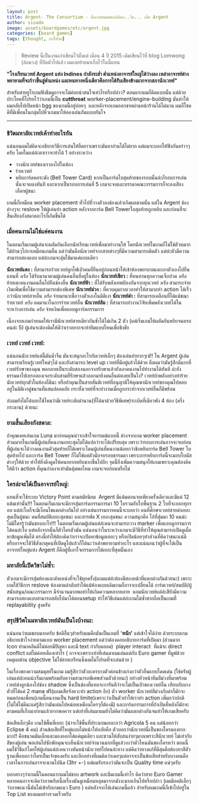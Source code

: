 ```yaml
---
layout: post
title: Argent- The Consortium - ศึกเวทย์มนต์แห่งฮ๊อก..ว๊อ... เอ๊ย Argent
author: sisada
image: assets/boardgames/etc/argent.jpg
categories: [board games]
tags: [thought, กบโปรด]
---
```


> Review นี้เป็นงานเก่าเขียนไว้ตั้งแต่ เดือน 4 ปี 2015 เดิมเขียนไว้ที่ blog Lomwong (ล้อมวง) ที่ปิดตัวไปแล้ว ผมเลยย้ายมาเก็บไว้ในนี้แทน


**"โรงเรียนเวทย์ Argent แห่ง Indines กำลังระส่ำ ต่ำแหน่งอาจารย์ใหญ่ได้ว่างลง เหล่าอาจารย์ต่างพยายามที่จะก้าวขึ้นสู่ต่ำแหน่ง และหนทางหนึ่งเดียวคือการได้รับเสียงข้างมากจากสภานักเวทย์"**


สำหรับสายยูโรเกมฟังธีมดูอาจจะไม่ค่อยน่าสนใจเท่าไรหรือปล่าว? ตอนแรกผมก็คิดแบบนั้น แต่ด้วยประโยคที่โปรยไว้ว่าเกมนี้เป็น **cutthroat** worker-placement/engine-building มันทำให้ผมกลับไปเปิดหน้า bgg ของเกมนี้อยู่บ่อยๆ  และหลังจากเกมออกขายผ่านหน้าร้านได้ไม่นาน ผมก็โชคดีที่มีเพื่อนในกลุ่มไปหิ้วเกมมาให้ลองเล่นกันแบบทันใจ



---


### **ชิวิตมหาลัยเวทย์เค้าทำอะไรกัน**


แน่นอนผมไม่คิดจะอธิบายวิธีการเล่นให้ยืดยาวเพราะมันหาอ่านได้ไม่ยาก แต่ผมจะบอกให้ฟังกันคร่าวๆครับ โดยในแต่ล่ะตาเราจะทำได้ 1 อย่างระหว่าง
* วางนักเวทย์ของเราลงไปในห้อง
* ร่ายเวทย์
* หยิบการ์ดหอระฆัง (Bell Tower Card) หากเป็นการ์ดใบสุดท้ายของรอบนั้นล่ะก็รอบการเล่นนั้นจะจบลงทันที และหากเป็นรอบการเล่นที่ 5 เกมจะจบและบรรดาคณะกรรมการก็จะลงเสียงเลือกผู้ชนะ


เกมนี้ก็เหมือน worker placement ทั่วไปที่วางตัวลงช่องแล้วเกิดผลตามนั้น แต่ใน Argent ช่องต่างๆจะ reslove ให้ผู้เล่นทำ action หลังจากการ์ด Bell Towerใบสุดท้ายถูกหยิบ
และก่อนที่จะสิ้นเสียงกังสดาลอะไรก็เกิดขึ้นได้


### **เมื่อคนงานไม่ใช่แค่คนงาน**


ในตอนเริ่มเกมผู้เล่นจะผลัดกันเลือกนักเรียนเวทย์เพื่อมาทำงานให้ โดยนักเวทย์ในเกมก็ไม่ใช่ตัวหมากไม้บ้านๆไก่กาเหมือนเกมอื่น แต่ว่ามันคือนักเวทย์จากสายต่างๆที่มีความสามารถติดตัว แต่ล่ะตัวมีความสามารถสองแบบ แต่ล่ะเกมจะสุ่มใช้มาแค่แบบเดียว

**นักเวทย์แดง :** ที่สามารถร่ายเวทย์ลูกไฟเป่าคนที่ยืนอยู่ก่อนหน้าให้เข้าห้องพยาบาลและเอาตัวเองไปยืนแทนที่ *หรือ* ได้รับมานาตามผู้เล่นคนอื่นที่อยู่ในห้อง
**นักเวทย์เขียว :** ที่ทนทานทุกความเจ็บปวด *หรือ* ย้ายเตะคนงานคนอื่นไปยืนช่องอื่น
**นักเวทย์ฟ้า :** ที่ได้รับพลังเทพป้องกันจากทุกเวทย์ *หรือ* สามารถจ่ายเงินเพิ่มเพื่อใช้ความสามารถช่องพิเศษ
**นักเวทย์ม่วง :** ที่ควบคุมกาลเวลาทำให้สามาถทำ action ได้เร็วกว่านักเวทย์สายอื่น *หรือ* จ่ายมานาเพื่อวางตัวเองในมิติเงา
**นักเวทย์ดำ :** ที่สามารถเคลือนที่ได้แม้ขณะร่ายเวทย์ *หรือ* ลดมานาในการร่ายเวทย์อื่น
**นักเวทย์ส้ม :** ที่สามารถทำงานวิจัยเพิ่มพลังเวทย์ได้ในระหว่างการเล่น *หรือ* จ่ายเงินเพื่อแอบดูการ์ดกรรมการ

เนื่องจากเกมกำหนดให้เรามีนักเวทย์สายเดียวกันซ้ำได้ไม่เกิน 2 ตัว (แต่เริ่มเกมให้ผลัดกันหยิบจนครบคนล่ะ 5) ผู้เล่นจะต้องคิดให้ดีว่าเราอยากจะทำทีมแบบไหนเพื่อชิงชัย

### เวทย์ เวทย์ เวทย์:


แน่นอนนักเวทย์แค่นี้มันน้ำจิ้ม มันจะสนุกอะไรกับเวทย์เล็กๆ ต้องเล่นท่ายากๆเซ่!! ใน Argent ผู้เล่นสามารถเรียนรู้เวทย์ใหม่ๆได้ และยังสามารถ level up เวทย์ที่มีอยู่แล้วได้ด้วย คือผมว่ามันรู้สึกดีมากที่เวทย์รักษาของคุณ พอกลายเป็นระดับสองนอกจากรักษาแล้วยังเอาคนงานไปทำงานได้ทันที อ่ะยังธรรมดาไปเหรอลองเจอระดับสามที่รักษาแล้วออกมายิงคนอื่นต่อเลยเป็นไง? เวทย์บ้าพลังอย่างทำร้ายนักเวทย์ทุกตัวในห้องก็มีนะ หรือถ้าคุณเป็นสายสันติเวทย์ที่อนุญาติให้คุณพานักเวทย์ของคุณไปหลบอยู่ในมิติเงาคู่ขนานที่แสนปลอดภัย กระทั้งเวทย์ที่จะทำงานเมื่อถูกกระทำจากเวทย์อื่นก็มีพร้อม


อ่ะผมยังไม่ได้บอกใช้ไหมว่ามีเวทย์ระดับตำนาน(ที่ได้มาด้วยวิธีพิเศษ)ระเบิดที่เดียวพัง 4 ห้อง (ครึ่งกระดาน) ด้วยนะ

### ยามสิ้นเสียงกังสดาล:


ถ้าคุณเคยเล่นเกม Luna มาก่อนคุณน่าจะเข้าใจอารมณ์แบบนี้ ต่างจากเกม worker placement ส่วนมากในเกมนี้ผู้เล่นที่คนงานเยอะสุดไม่ได้แปลว่าจะได้เปรียบสุด เพราะว่ารอบการเล่นอาจจะจบก่อนที่ผู้เล่นจะได้วางคนงานตัวสุดท้ายก็ได้เพราะโดนผู้เล่นที่คนงานน้อยกว่าชิงหยิบการ์ด Bell Tower ใบสุดท้ายไป และการ์ด Bell Tower ก็ไม่ใช่แค่ตัวนับจบรอบธรรมดา เพราะการหยิบการ์ดนี้จะมอบโบนัสต่างๆให้ด้วย ทำให้ยิ่งดึงดูดให้คนอยากหยิบมากขึ้นไปอีก จุดนี้ยิ่งเพิ่มความสนุกให้เกมเพราะคุณต้องคิดให้ดีว่า action ที่คุณกำลงจะทำมันคุ้มพอไหม เกมจะจบก่อนหรือไม่
### ใครล่ะจะได้เป็นอาจารย์ใหญ่:


แทนที่จะใช้ระบบ Victory Point ตามสมัยนิยม  Argent มีแต้มตอนจบเพียงครั้งเดียวและมีแค่ 12  แต้มเท่านั้น!!! ในตอนเริ่มเกมจะมีการสุ่มการ์ดกรรมการมา 10 ใบรวมกับใบพื้นฐาน 2 ใบที่จะออกทุกรอบ แต่ล่ะใบก็จะมีเงื่อนไขแตกต่างกันไป อย่างเช่นกรรมการคนนี้จะบอกว่า คนที่ศึกษาเวทย์สายดำเยอะสุดเป็นผู้ชนะ คนที่สมบัติเยอะสุดชนะ และสารพัด X เยอะสุดชนะ ความสนุกคือ ไอ้ที่สุ่มมา 10 คนน่ะไม่มีใครรู้ว่ามันชอบอะไร!!! ในตอนเริ่มเกมผู้เล่นแต่ล่ะคนจะสามารถวาง marker เพื่อแอบดูกรรมการได้คนล่ะใบ แต่หลังจากนั้นก็ตัวใครตัวมัน แน่นอนว่าในระหว่างเกมจะมีวิธีที่ทำให้คุณสามารถเปิดดูเผื่อหาข้อมูลเพิ่มได้ ตรงนี้ทำให้ต้องคิดว่าเราจะเปิดหาข้อมูลเยอะๆ หรือเปิดน้อยๆทำส่วนที่คิดว่าชนะแน่ดี หรืออาจจะใช้วิธีสังเกตุคนที่เปิดดูไปแล้วก็ได้นะว่าเค้าพยายามทำอะไร และแน่นอนว่าผู้ที่จะได้เป็นอาจารย์ใหญ่แห่ง Argent ก็คือผู้ที่เอาใจกรรมการได้เยอะที่สุดนั้นเอง

### มหาลัยนี้เปิดวิชาไม่ซ้ำ:


ตัวเกมจะมีการสุ่มห้องและต่ำแหน่งที่จะใช้ทุกครั้ง(แถมแต่ล่ะห้องมีสองหน้าที่แตกต่างกันด้วยนะ) เพราะเกมใช้วิธีการ reslove ห้องตามลำดับทำให้แม้ห้องแบบเดิมเกมก็อาจจะเปลี่ยนได้ การ์ดเวทย์/สมบัติ/ผู้สนับสนุน/คณะกรรมการ มีจำนวนมากพอทำให้เกิดความหลากหลาย  แถมนักเวทย์แต่ล่ะสียังมีความสามารถสองแบบสามารถสลับไปมาได้ตอนsetup ทำให้วิธีเล่นแต่ล่ะเกมไม่ซ้ำซากถือเป็นเกมที่ replayability สูงครับ
### สรุปชีวิตในมหาลัยเวทย์มันเป็นไงบ้างนะ:


แน่นอนว่าผมชอบมากครับ ข้อดีอื่นๆสำหรับผมคือมันเป็นเกมที่ '**หนัก'** แต่เข้าใจได้ง่าย ด้วยระบบเกมอธิบายเข้าใจง่ายตามแบบ worker placement แต่ว่าต้องคอยอธิบายการ์ดที่เปิดมา (ส่วนมาก Icon ทำมาคลีนดีไม่ค่อยมีปัญหา และมี text กำกับตลอด)  player interact  ที่แม้จะ direct conflict แต่ไม่ค่อยเคืองเท่าไร ( อาจจะเพราะเท่าที่เล่นมาผมเล่นแต่กับ Euro gamer ที่มูฟด้วยเหตุผลด้าน objective ไม่ใช่สายเกรียนซึ่งผมไม่โปรดที่จะเล่นด้วย )

ในเรื่องของความสมดุลย์ในเกม ผมรู้สึกว่าตัวละครบางตัวค่อนข้างเก่งกว่าตัวอื่นแบบโดดเด่น (ใช่ครับผู้เล่นแต่ล่ะคนน่ะเริ่มเกมพร้อมกับความสามารถพิเศษส่วนตัวด้วยนะ) อย่างหัวหน้าทีมสีม่วงที่มาพร้อมเวทย์ส่งลูกน้องไปช่อง shadow ซึ่งเป็นช่องที่แทบจะการันตีว่าจะไม่เป็นเป้าของเวทย์อื่น เทียบกับบางตัวที่ได้แค่ 2 mana ฟรี(แถมเสียจังหวะทำ action อีก) ตัว worker นักเวทย์สีม่วงกับดำก็มักจะหมดก่อนเพื่อน(เกมนี้คนงานเป็น hard limite)เพราะว่าเป็นตัวทำให้เราทำ action เพิ่มกว่าปกติ (ไม่ใช่ไม่ดีนะแค่รู้สึกว่ามันเด่นไปหน่อยเหมือนใครๆก็ต้องมี) และการ์ดกรรมการที่ถ้าเปิดที่หลังก็มักจะตามคนที่เก็บมาก่อนแล้วยากพอควร แต่เท่าที่เล่นมาผมยังไม่คิดว่ามันแตกต่างกันจนทำให้เกมเสียครับ

ข้อเสียเล็กๆคือ เกมใช้พื้นที่เยอะ (น่าจะใช้พื้นที่ประมาณเยอะกว่า Agricola 5 คน แต่น้อยกว่า Eclipse 4 คน) ส่วนข้อเสียที่ใหญ่แบบไม่หน้าให้อภัยคือ ตัวบอกว่านักเวทย์นี้เป็นของใครมองยากมาก!! คือขนาดมันเล็กและมองออกได้แค่มุมเดียว และชวนให้สับสนง่ายๆมากเพราะสีนักเวทย์ ไม่เท่ากับ สีของผู้เล่น พอเล่นไปซักพักคุณจะเห็นนักเวทย์จำนวนมากที่ดูแล้วงงว่าตัวไหนมันของใครหว่า ตอนนี้ผมใช้วิธีแก้โดยให้ผู้เล่นแต่ล่ะคนวางหันหน้านักเวทย์ไปคนล่ะทาง แต่คิดว่าทางแก้ที่ดีสุดคือต้องทาสีตัวฐานเพื่อบอกว่าใครเป็นเจ้าของครับ และอีกอย่างที่ผมคิดว่าเฉยๆแต่อาจจะเป็นข้อเสียสำหรับบางคนคือเวลาในการเล่นอาจจะนานไปนิด (3hr +-) แต่ผมรับรองว่ามันจะเป็น Quality time แน่ๆครับ

บอกตรงๆว่าเกมนี้ในตอนแรกผมไม่ชอบ artwork และธีมเกมนี้เท่าไร คิดว่าสาย Euro Gamer หลายคนอาจจะคิดว่าภาพกับเนื้อเรื่องมันดูเหมือนหลุดมาจากมังงะมากเกินไปหรือปล่าว (ผมมีอคติเล็กๆว่าภาพแนวนี้มันไม่เข้ากับเกมแนว Euro ) แต่หลังจากได้เล่นเกมนี้แล้ว สำหรับผมเกมนี้ก็เข้าไปอยู่ใน Top List ของผมอย่างรวดเร็วครับ


